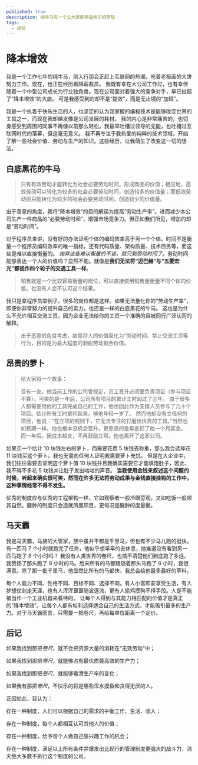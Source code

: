 ```yaml
---
published: true
description: 纯牛马有一个让大家都幸福快乐的梦想
tags:
  - 胡说
---
```


# 降本增效

我是一个工作七年的纯牛马，刚入行那会正赶上互联网的热潮，吃着老板画的大饼努力工作。现在，也正在经历着降薪裁员。
我既有幸在大公司工作过，也有幸伴随着一个中型公司成长为行业独角兽。现在公司面对着强大的竞争对手，早已扯起了“降本增效”的大旗。
可是我感受到的却不是“提效”，而是无止境的“加班”。

我是一个执着于快乐生活的人，也坚定的认为我掌握的编程技术是能够改变世界的工具之一，而现在我却越发像是公司发展的耗材。
我的内心是非常痛苦的，也切身感受到周围的同事不再像以前那么轻松。我最早吐槽过领导的无能，也吐槽过互联网时代的落幕，但这毫无意义。
我不再专注于我热爱的纯粹的技术领域，开始了解一些社会价值、劳动与生产的知识。这些经历，让我萌生了改变这一切的想法。

## 白底黑花的牛马

> 只有有效劳动才能转化为社会必要劳动时间，形成商品的价值；相应地，高效劳动可以转化为较多的社会必要劳动时间，创造较多的价值量；而低效劳动则只能转化为较少的社会必要劳动时间，创造较少的价值量。

出于善意的角度，我将“降本增效”的目的解读为提高“劳动生产率”。进而减少本公司生产一件商品的“必要劳动时间”，增强市场竞争力。但正如我们所见，增加的却是“劳动时间”。

对于程序员来讲，没有好的办法证明个体的编码效率高于另一个个体。时间不是衡量一个程序员编码效率的唯一指标，还有代码质量、架构质量、技术债务等，而这些是难以直接衡量的。
_抛弃这些难以衡量的不谈，就只剩劳动时间了_。劳动时间能够表达一个人的价值吗？显然不能。就像是**我们无法将“迈巴赫”与“五菱宏光”都视作四个轮子的交通工具一样**。

> 销售就是一个比较容易衡量的岗位，可以直接使用销售量衡量不同个体的价值。也没有人会不认可这个结果。

我只是拿程序员举例子，很多的岗位都是这样。如果无法量化你的“劳动生产率”，即便你非常努力的提升自己的实力，也还是一样的白底黑花的牛马。
这也是为什么不允许相互交流工资，因为企业无法给你的工资一个准确的且被同行广泛认同的解释。

> 出于恶意的角度考虑，故意将人的价值简化为“劳动时间、禁止交流工资等行为，目的是为最大程度的剥削劳动剩余价值。

## 昂贵的萝卜

> 给大家将一个故事：
>
> 吾有一友。他当前工作的公司曾规定，员工晋升必须要负责项目（参与项目不算）。可笑的是一年后，公司所有项目的累计工时超过了三年。
> 由于很多人都需要用他的工具完成自己的工作，他也因此作为支撑人员参与了几十个项目。估计所有工时累积起来，够他年轻一岁了。
> 然而他却没有立任何的项目，他说：“在立项的规则下，它无法专注的打磨出优秀的工具。”当然也如预期一样，他也根本没机会晋升。更悲哀的是年底扣了他一个月奖金。
> 而一年后，因成本超支，不再鼓励立项。他也离开了这家公司。

如果买一个估计 10 块钱左右的萝卜，而需要花费 5 块钱去称重，那么我会选择花 11 块钱买这个萝卜。我也无需向任何人证明我需要萝卜充饥。
但是在大企业中，我们往往需要去证明这个萝卜值 10 块钱并且我确实需要它才能填饱肚子，因此，我不得不多花 5 块钱并让肚子发出咕咕的声音。
**当我使用金钱来叙述这个问题的时候，听起来确实很可笑，然而在许多无法将劳动成果与金钱直接挂钩的工作中，这种事情经常不得不发生。**

优秀的制度应与优秀的工程架构一样，它如观察者一般冷眼旁观，又如吃饭一般顺其自然。臃肿的制度只会造就凤凰项目，更何况是臃肿的度量衡。

## 马天霸

我是马天霸，马族的大管家，族中虽并不都是千里马，但也有不少马儿跑的挺快。有一匹马 7 个小时就跑完了任务，他似乎想早早的去休息，他难道没有看到另一匹马跑了 8 个小时吗？
我没有人类世界的卷尺，也搞不清楚他们到底跑了多远。我赞扬了那头跑了 8 小时的马。后来所有的马都跟随着那头马跑了 8 小时，我很满意。除了那一批千里马，他显然比所有的马都快，我总会给他最多最好的草料。

每个人能力不同、性格不同、目标不同、选择不同。有人小富即安享受生活，有人梦想仗剑走天涯，也有人浑浑噩噩随波逐流，更有人偷鸡摸狗不择手段。人是不能被当作一个工业机器来看待的。
让每个人得到与其能力相匹配的价值才是真正的“降本增效”。让每个人都有权利选择适合自己的生活方式，才能吸引最多的生产力。对于马天霸而言，只需要一把卷尺，再给每单位距离一个定价。

## 后记

如果我找到那把*卷尺*，就不会把资源大量的消耗在“无效劳动”中；

如果我找到那把*卷尺*，就能够占有最优质最高效的生产力；

如果我找到那把*卷尺*，就能够看清生产率的变化；

如果我有那把*卷尺*，不快乐的将是哪些浑水摸鱼和贪得无厌的人。

正因如此，我认为：

存在一种制度，人们可以根据自己的需求的平衡工作、生活、收入；

存在一种制度，每个人都相互认可其他人的价值；

存在一种制度，给予每个人做自己感兴趣工作的机会；

存在一种制度，满足以上所有条件并爆发出比现行的管理制度更强大的战斗力，消灭绝大多数不执行这个制度的公司。
